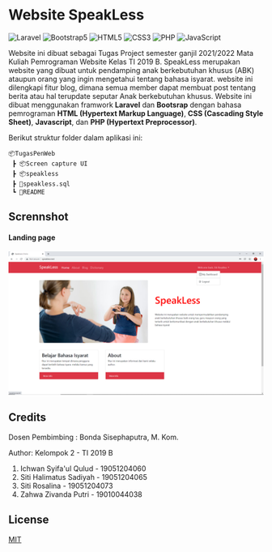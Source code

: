 # Website SpeakLess

<p> <img alt="Laravel" src="https://img.shields.io/badge/laravel8%20-%23E34F26.svg?&style=for-the-badge&logo=laravel&logoColor=white"/>
<img alt="Bootstrap5" src="https://img.shields.io/badge/Bootstrap5-563D7C?style=for-the-badge&logo=bootstrap&logoColor=white"/> 
<img alt="HTML5" src="https://img.shields.io/badge/html5%20-%23E34F26.svg?&style=for-the-badge&logo=html5&logoColor=white"/> 
<img alt="CSS3" src="https://img.shields.io/badge/css3%20-%231572B6.svg?&style=for-the-badge&logo=css3&logoColor=white"/>
<img alt="PHP" src="https://img.shields.io/badge/php-%23777BB4.svg?&style=for-the-badge&logo=php&logoColor=white"/>
<img alt="JavaScript" src="https://img.shields.io/badge/JavaScript-F7DF1E?style=for-the-badge&logo=javascript&logoColor=black"/></p>


Website ini dibuat sebagai Tugas Project semester ganjil 2021/2022 Mata Kuliah Pemrograman Website Kelas TI 2019 B.
SpeakLess merupakan website yang dibuat untuk pendamping anak berkebutuhan khusus (ABK) ataupun orang yang ingin mengetahui tentang bahasa isyarat. website ini dilengkapi fitur blog, dimana semua member dapat membuat post tentang berita atau hal terupdate seputar Anak berkebutuhan khusus. Website ini dibuat menggunakan framwork **Laravel** dan **Bootsrap** dengan bahasa pemrograman **HTML (Hypertext Markup Language)**, **CSS (Cascading Style Sheet)**, **Javascript**, dan **PHP (Hypertext Preprocessor)**.

Berikut struktur folder dalam aplikasi ini:

```
📦TugasPenWeb
 ┣ 📦Screen capture UI
 ┣ 📦speakless
 ┣ 📜speakless.sql
 ┗ 📜README
```

## Scrennshot
   #### Landing page
   <img alt="landingPage" src="Sceen capture UI/Homepage-member.png" style="width:1000px"/>

## Credits
   Dosen Pembimbing : Bonda Sisephaputra, M. Kom.
   
   Author: Kelompok 2 - TI 2019 B
   1. Ichwan Syifa'ul Qulud - 19051204060
   2. Siti Halimatus Sadiyah - 19051204065
   3. Siti Rosalina - 19051204073
   4. Zahwa Zivanda Putri - 19010044038


## License
   [MIT](https://choosealicense.com/licenses/mit/)
